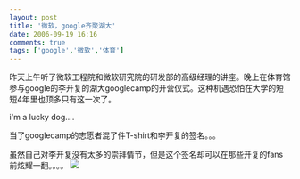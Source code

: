 ```yaml
---
layout: post
title: '微软，google齐聚湖大'
date: 2006-09-19 16:16
comments: true
tags: ['google','微软','体育']
---
```


昨天上午听了微软工程院和微软研究院的研发部的高级经理的讲座。晚上在体育馆参与google的李开复的湖大googlecamp的开营仪式。这种机遇恐怕在大学的短
短4年里也顶多只有这一次了。

i'm a lucky dog....

当了googlecamp的志愿者混了件T-shirt和李开复的签名。。。

虽然自己对李开复没有太多的崇拜情节，但是这个签名却可以在那些开复的fans前炫耀一翻。。。。
![](/fckeditor/editor/images/smiley/msn/wink_smile.gif)


